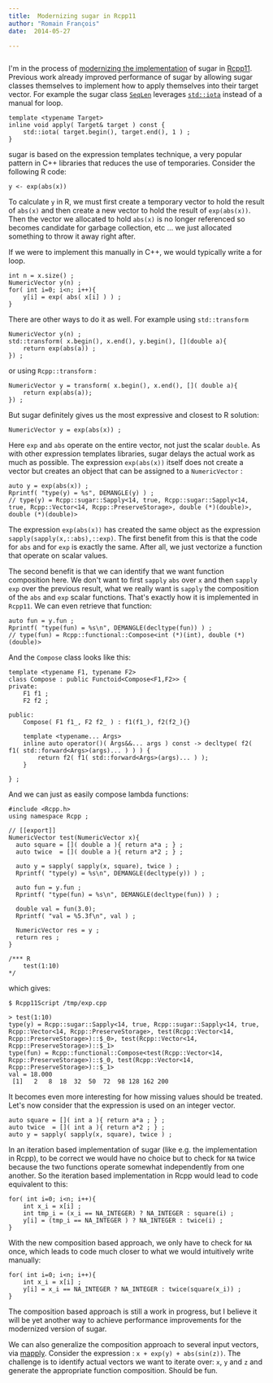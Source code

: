 ```yaml
---
title:  Modernizing sugar in Rcpp11
author: "Romain François"
date:  2014-05-27

---
```


<div class="post-content">
<p><img src="/web/20140531145511im_/http://blog.r-enthusiasts.com:80/content/images/2014/May/sugar.jpg" alt=""></p>

<p>I'm in the process of <a href="https://web.archive.org/web/20140531145511/https://github.com/Rcpp11/Rcpp11/issues/183">modernizing the implementation</a> of sugar in <a href="https://web.archive.org/web/20140531145511/https://github.com/Rcpp11/Rcpp11">Rcpp11</a>. Previous work already improved performance of sugar by allowing sugar classes themselves to implement how to apply themselves into their target vector. For example the sugar class <a href="https://web.archive.org/web/20140531145511/https://github.com/Rcpp11/Rcpp11/blob/master/inst/include/Rcpp/sugar/functions/seq_along.h#L7"><code>SeqLen</code></a> leverages <a href="https://web.archive.org/web/20140531145511/http://www.cplusplus.com/reference/numeric/iota/"><code>std::iota</code></a> instead of a manual for loop. </p>

<pre><code class="cpp">template &lt;typename Target&gt;  
inline void apply( Target&amp; target ) const {  
    std::iota( target.begin(), target.end(), 1 ) ;     
}
</code></pre>

<p>sugar is based on the expression templates technique, a very popular pattern in C++ libraries that reduces the use of temporaries. Consider the following R code: </p>

<pre><code class="R">y &lt;- exp(abs(x))  
</code></pre>

<p>To calculate <code>y</code> in R, we must first create a temporary vector to hold the result of <code>abs(x)</code> and then create a new vector to hold the result of <code>exp(abs(x))</code>. Then the vector we allocated to hold <code>abs(x)</code> is no longer referenced so becomes candidate for garbage collection, etc ... we just allocated something to throw it away right after. </p>

<p>If we were to implement this manually in C++, we would typically write a for loop. </p>

<pre><code class="cpp">int n = x.size() ;  
NumericVector y(n) ;  
for( int i=0; i&lt;n; i++){  
    y[i] = exp( abs( x[i] ) ) ;
}
</code></pre>

<p>There are other ways to do it as well. For example using <code>std::transform</code> </p>

<pre><code>NumericVector y(n) ;  
std::transform( x.begin(), x.end(), y.begin(), [](double a){  
    return exp(abs(a)) ;
}) ;
</code></pre>

<p>or using <code>Rcpp::transform</code> : </p>

<pre><code class="cpp">NumericVector y = transform( x.begin(), x.end(), []( double a){  
    return exp(abs(a));
}) ;
</code></pre>

<p>But sugar definitely gives us the most expressive and closest to R solution: </p>

<pre><code class="cpp">NumericVector y = exp(abs(x)) ;  
</code></pre>

<p>Here <code>exp</code> and <code>abs</code> operate on the entire vector, not just the scalar <code>double</code>. As with other expression templates libraries, sugar delays the actual work as much as possible. The expression <code>exp(abs(x))</code> itself does not create a vector but creates an object that can be assigned to a <code>NumericVector</code> : </p>

<pre><code class="cpp">auto y = exp(abs(x)) ;  
Rprintf( "type(y) = %s", DEMANGLE(y) ) ;  
// type(y) = Rcpp::sugar::Sapply&lt;14, true, Rcpp::sugar::Sapply&lt;14, true, Rcpp::Vector&lt;14, Rcpp::PreserveStorage&gt;, double (*)(double)&gt;, double (*)(double)&gt;
</code></pre>

<p>The expression <code>exp(abs(x))</code> has created the same object as the expression <code>sapply(sapply(x,::abs),::exp)</code>. The first benefit from this is that the code for <code>abs</code> and for <code>exp</code> is exactly the same. After all, we just vectorize a function that operate on scalar values. </p>

<p>The second benefit is that we can identify that we want function composition here. We don't want to first <code>sapply</code> <code>abs</code> over <code>x</code> and then <code>sapply</code> <code>exp</code> over the previous result, what we really want is <code>sapply</code> the composition of the <code>abs</code> and <code>exp</code> scalar functions. That's exactly how it is implemented in <code>Rcpp11</code>. We can even retrieve that function: </p>

<pre><code class="cpp">auto fun = y.fun ;  
Rprintf( "type(fun) = %s\n", DEMANGLE(decltype(fun)) ) ;  
// type(fun) = Rcpp::functional::Compose&lt;int (*)(int), double (*)(double)&gt;
</code></pre>

<p>And the <code>Compose</code> class looks like this: </p>

<pre><code class="cpp">template &lt;typename F1, typename F2&gt;  
class Compose : public Functoid&lt;Compose&lt;F1,F2&gt;&gt; {  
private:  
    F1 f1 ;
    F2 f2 ;

public:  
    Compose( F1 f1_, F2 f2_ ) : f1(f1_), f2(f2_){}

    template &lt;typename... Args&gt;
    inline auto operator()( Args&amp;&amp;... args ) const -&gt; decltype( f2( f1( std::forward&lt;Args&gt;(args)... ) ) ) {
        return f2( f1( std::forward&lt;Args&gt;(args)... ) );
    }

} ;
</code></pre>

<p>And we can just as easily compose lambda functions: </p>

<pre><code>#include &lt;Rcpp.h&gt;
using namespace Rcpp ;

// [[export]]
NumericVector test(NumericVector x){  
  auto square = []( double a ){ return a*a ; } ;
  auto twice  = []( double a ){ return a*2 ; } ; 

  auto y = sapply( sapply(x, square), twice ) ;
  Rprintf( "type(y) = %s\n", DEMANGLE(decltype(y)) ) ;

  auto fun = y.fun ;
  Rprintf( "type(fun) = %s\n", DEMANGLE(decltype(fun)) ) ;

  double val = fun(3.0);
  Rprintf( "val = %5.3f\n", val ) ;

  NumericVector res = y ;
  return res ;
}

/*** R
    test(1:10)
*/
</code></pre>

<p>which gives:</p>

<pre><code>$ Rcpp11Script /tmp/exp.cpp

&gt; test(1:10)
type(y) = Rcpp::sugar::Sapply&lt;14, true, Rcpp::sugar::Sapply&lt;14, true, Rcpp::Vector&lt;14, Rcpp::PreserveStorage&gt;, test(Rcpp::Vector&lt;14, Rcpp::PreserveStorage&gt;)::$_0&gt;, test(Rcpp::Vector&lt;14, Rcpp::PreserveStorage&gt;)::$_1&gt;  
type(fun) = Rcpp::functional::Compose&lt;test(Rcpp::Vector&lt;14, Rcpp::PreserveStorage&gt;)::$_0, test(Rcpp::Vector&lt;14, Rcpp::PreserveStorage&gt;)::$_1&gt;  
val = 18.000  
 [1]   2   8  18  32  50  72  98 128 162 200
</code></pre>

<p>It becomes even more interesting for how missing values should be treated. Let's now consider that the expression is used on an integer vector. </p>

<pre><code class="cpp">auto square = []( int a ){ return a*a ; } ;  
auto twice  = []( int a ){ return a*2 ; } ;  
auto y = sapply( sapply(x, square), twice ) ;  
</code></pre>

<p>In an iteration based implementation of sugar (like e.g. the implementation in Rcpp), to be correct we would have no choice but to check for <code>NA</code> twice because the two functions operate somewhat independently from one another. So the iteration based implementation in Rcpp would lead to code equivalent to this: </p>

<pre><code class="cpp">for( int i=0; i&lt;n; i++){  
    int x_i = x[i] ;
    int tmp_i = (x_i == NA_INTEGER) ? NA_INTEGER : square(i) ;
    y[i] = (tmp_i == NA_INTEGER ) ? NA_INTEGER : twice(i) ;
}
</code></pre>

<p>With the new composition based approach, we only have to check for <code>NA</code> once, which leads to code much closer to what we would intuitively write manually: </p>

<pre><code class="cpp">for( int i=0; i&lt;n; i++){  
    int x_i = x[i] ;
    y[i] = x_i == NA_INTEGER ? NA_INTEGER : twice(square(x_i)) ;
}
</code></pre>

<p>The composition based approach is still a work in progress, but I believe it will be yet another way to achieve performance improvements for the modernized version of sugar. </p>

<p>We can also generalize the composition approach to several input vectors, via <a href="https://web.archive.org/web/20140531145511/http://blog.r-enthusiasts.com/2014/05/22/using-mapply-in-rcpp11/">mapply</a>. Consider the expression : <code>x + exp(y) + abs(sin(z))</code>. The challenge is to identify actual vectors we want to iterate over: <code>x</code>, <code>y</code> and <code>z</code> and generate the appropriate function composition. Should be fun. </p>
</div>
